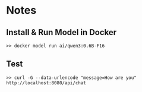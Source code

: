 # Notes
## Install & Run Model in Docker
```
>> docker model run ai/qwen3:0.6B-F16 
```

## Test
```
>> curl -G --data-urlencode "message=How are you" http://localhost:8080/api/chat
```
